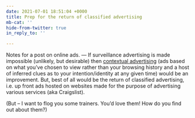 ```yaml
---
date: 2021-07-01 18:51:04 +0000
title: Prep for the return of classified advertising
mb-cat: ''
hide-from-twitter: true
in_reply_to: ''

---
```

Notes for a post on online ads. — If surveillance advertising is made impossible (unlikely, but desirable) then [contextual advertising](https://adactio.com/journal/17658) (ads based on what you’ve chosen to view rather than your browsing history and a host of inferred clues as to your intention/identity at any given time) would be an improvement. But, best of all would be the return of classified advertising, i.e. up front ads hosted on websites made for the purpose of advertising various services (aka Craigslist).

(But – I want to flog you some trainers. You’d love them! How do you find out about them?)
